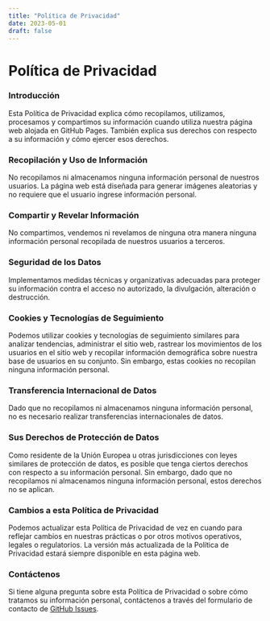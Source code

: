 ```yaml
---
title: "Política de Privacidad"
date: 2023-05-01
draft: false
---
```


# Política de Privacidad

### Introducción

Esta Política de Privacidad explica cómo recopilamos, utilizamos, procesamos y compartimos su información cuando utiliza
nuestra página web alojada en GitHub Pages. También explica sus derechos con respecto a su información y cómo ejercer
esos derechos.

### Recopilación y Uso de Información

No recopilamos ni almacenamos ninguna información personal de nuestros usuarios. La página web está diseñada para
generar imágenes aleatorias y no requiere que el usuario ingrese información personal.

### Compartir y Revelar Información

No compartimos, vendemos ni revelamos de ninguna otra manera ninguna información personal recopilada de nuestros
usuarios a terceros.

### Seguridad de los Datos

Implementamos medidas técnicas y organizativas adecuadas para proteger su información contra el acceso no autorizado, la
divulgación, alteración o destrucción.

### Cookies y Tecnologías de Seguimiento

Podemos utilizar cookies y tecnologías de seguimiento similares para analizar tendencias, administrar el sitio web,
rastrear los movimientos de los usuarios en el sitio web y recopilar información demográfica sobre nuestra base de
usuarios en su conjunto. Sin embargo, estas cookies no recopilan ninguna información personal.

### Transferencia Internacional de Datos

Dado que no recopilamos ni almacenamos ninguna información personal, no es necesario realizar transferencias
internacionales de datos.

### Sus Derechos de Protección de Datos

Como residente de la Unión Europea u otras jurisdicciones con leyes similares de protección de datos, es posible que
tenga ciertos derechos con respecto a su información personal. Sin embargo, dado que no recopilamos ni almacenamos
ninguna información personal, estos derechos no se aplican.

### Cambios a esta Política de Privacidad

Podemos actualizar esta Política de Privacidad de vez en cuando para reflejar cambios en nuestras prácticas o por otros
motivos operativos, legales o regulatorios. La versión más actualizada de la Política de Privacidad estará siempre
disponible en esta página web.

### Contáctenos

Si tiene alguna pregunta sobre esta Política de Privacidad o sobre cómo tratamos su información personal, contáctenos a
través del formulario de contacto de [GitHub Issues](https://github.com/NovaAnnabella/the_unspoken/issues/new/choose).
